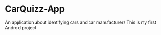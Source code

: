 # CarQuizz-App
An application about identifying cars and car manufacturers
This is my first Android project
